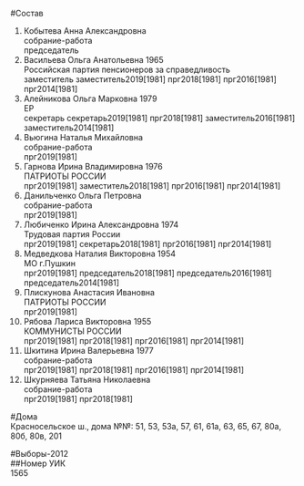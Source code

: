 #Состав  
1. Кобытева Анна Александровна  
    собрание-работа  
    председатель  
2. Васильева Ольга Анатольевна 1965  
    Российская партия пенсионеров за справедливость  
    заместитель заместитель2019[1981] прг2018[1981] прг2016[1981] прг2014[1981]  
3. Алейникова Ольга Марковна 1979  
    ЕР  
    секретарь секретарь2019[1981] прг2018[1981] заместитель2016[1981] заместитель2014[1981]  
4. Вьюгина Наталья Михайловна  
    собрание-работа  
    прг2019[1981]  
5. Гарнова Ирина Владимировна 1976  
    ПАТРИОТЫ РОССИИ  
    прг2019[1981] заместитель2018[1981] прг2016[1981] прг2014[1981]  
6. Данильченко Ольга Петровна  
    собрание-работа  
    прг2019[1981]  
7. Любиченко Ирина Александровна 1974  
    Трудовая партия России  
    прг2019[1981] секретарь2018[1981] прг2016[1981] прг2014[1981]  
8. Медведкова Наталия Викторовна 1954  
    МО г.Пушкин  
    прг2019[1981] председатель2018[1981] председатель2016[1981] председатель2014[1981]  
9. Плискунова Анастасия Ивановна  
    ПАТРИОТЫ РОССИИ  
    прг2019[1981]  
10. Рябова Лариса Викторовна 1955  
    КОММУНИСТЫ РОССИИ  
    прг2019[1981] прг2018[1981] прг2016[1981] прг2014[1981]  
11. Шкитина Ирина Валерьевна 1977  
    собрание-работа  
    прг2019[1981] прг2018[1981] прг2016[1981] прг2014[1981]  
12. Шкурняева Татьяна Николаевна  
    собрание-работа  
    прг2019[1981] прг2018[1981]  
  
#Дома  
Красносельское ш., дома №№: 51, 53, 53а, 57, 61, 61а, 63, 65, 67, 80а, 80б, 80в, 201  
  
#Выборы-2012  
##Номер УИК  
1565  
